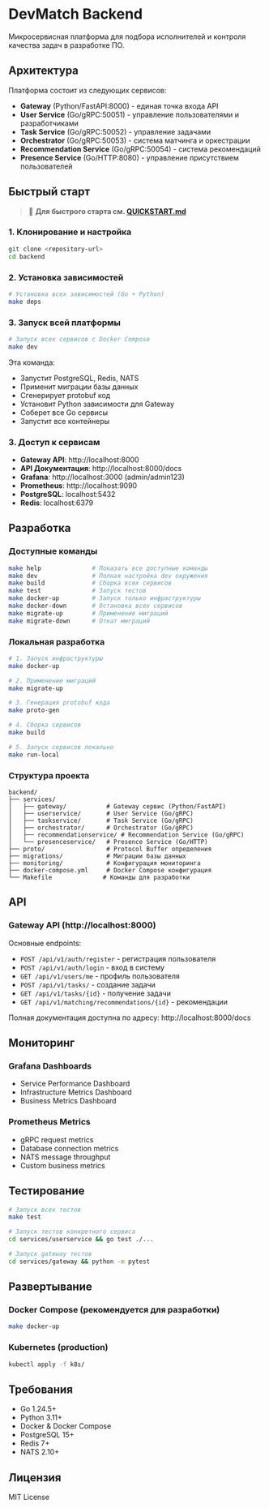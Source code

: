 # DevMatch Backend

Микросервисная платформа для подбора исполнителей и контроля качества задач в разработке ПО.

## Архитектура

Платформа состоит из следующих сервисов:

- **Gateway** (Python/FastAPI:8000) - единая точка входа API
- **User Service** (Go/gRPC:50051) - управление пользователями и разработчиками
- **Task Service** (Go/gRPC:50052) - управление задачами
- **Orchestrator** (Go/gRPC:50053) - система матчинга и оркестрации
- **Recommendation Service** (Go/gRPC:50054) - система рекомендаций
- **Presence Service** (Go/HTTP:8080) - управление присутствием пользователей

## Быстрый старт

> 📖 **Для быстрого старта см. [QUICKSTART.md](./QUICKSTART.md)**

### 1. Клонирование и настройка

```bash
git clone <repository-url>
cd backend
```

### 2. Установка зависимостей

```bash
# Установка всех зависимостей (Go + Python)
make deps
```

### 3. Запуск всей платформы

```bash
# Запуск всех сервисов с Docker Compose
make dev
```

Эта команда:
- Запустит PostgreSQL, Redis, NATS
- Применит миграции базы данных
- Сгенерирует protobuf код
- Установит Python зависимости для Gateway
- Соберет все Go сервисы
- Запустит все контейнеры

### 3. Доступ к сервисам

- **Gateway API**: http://localhost:8000
- **API Документация**: http://localhost:8000/docs
- **Grafana**: http://localhost:3000 (admin/admin123)
- **Prometheus**: http://localhost:9090
- **PostgreSQL**: localhost:5432
- **Redis**: localhost:6379

## Разработка

### Доступные команды

```bash
make help              # Показать все доступные команды
make dev               # Полная настройка dev окружения
make build             # Сборка всех сервисов
make test              # Запуск тестов
make docker-up         # Запуск только инфраструктуры
make docker-down       # Остановка всех сервисов
make migrate-up        # Применение миграций
make migrate-down      # Откат миграций
```

### Локальная разработка

```bash
# 1. Запуск инфраструктуры
make docker-up

# 2. Применение миграций
make migrate-up

# 3. Генерация protobuf кода
make proto-gen

# 4. Сборка сервисов
make build

# 5. Запуск сервисов локально
make run-local
```

### Структура проекта

```
backend/
├── services/
│   ├── gateway/           # Gateway сервис (Python/FastAPI)
│   ├── userservice/       # User Service (Go/gRPC)
│   ├── taskservice/       # Task Service (Go/gRPC)
│   ├── orchestrator/      # Orchestrator (Go/gRPC)
│   ├── recommendationservice/ # Recommendation Service (Go/gRPC)
│   └── presenceservice/   # Presence Service (Go/HTTP)
├── proto/                 # Protocol Buffer определения
├── migrations/            # Миграции базы данных
├── monitoring/            # Конфигурация мониторинга
├── docker-compose.yml     # Docker Compose конфигурация
└── Makefile              # Команды для разработки
```

## API

### Gateway API (http://localhost:8000)

Основные endpoints:

- `POST /api/v1/auth/register` - регистрация пользователя
- `POST /api/v1/auth/login` - вход в систему
- `GET /api/v1/users/me` - профиль пользователя
- `POST /api/v1/tasks/` - создание задачи
- `GET /api/v1/tasks/{id}` - получение задачи
- `GET /api/v1/matching/recommendations/{id}` - рекомендации

Полная документация доступна по адресу: http://localhost:8000/docs

## Мониторинг

### Grafana Dashboards
- Service Performance Dashboard
- Infrastructure Metrics Dashboard
- Business Metrics Dashboard

### Prometheus Metrics
- gRPC request metrics
- Database connection metrics
- NATS message throughput
- Custom business metrics

## Тестирование

```bash
# Запуск всех тестов
make test

# Запуск тестов конкретного сервиса
cd services/userservice && go test ./...

# Запуск gateway тестов
cd services/gateway && python -m pytest
```

## Развертывание

### Docker Compose (рекомендуется для разработки)

```bash
make docker-up
```

### Kubernetes (production)

```bash
kubectl apply -f k8s/
```

## Требования

- Go 1.24.5+
- Python 3.11+
- Docker & Docker Compose
- PostgreSQL 15+
- Redis 7+
- NATS 2.10+

## Лицензия

MIT License